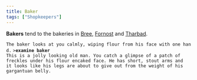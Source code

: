 ```yaml
---
title: Baker
tags: ["Shopkeepers"]
---
```

**Bakers** tend to the bakeries in [Bree](Bree_Baker "wikilink"),
[Fornost](Fornost_Baker "wikilink") and
[Tharbad](Tharbad_Baker "wikilink").

`The baker looks at you calmly, wiping flour from his face with one hand.`
`>`**`examine baker`**
`This is a jolly looking old man. You catch a glimpse of a patch of`
`freckles under his flour encaked face. He has short, stout arms and`
`it looks like his legs are about to give out from the weight of his`
`gargantuan belly.`
